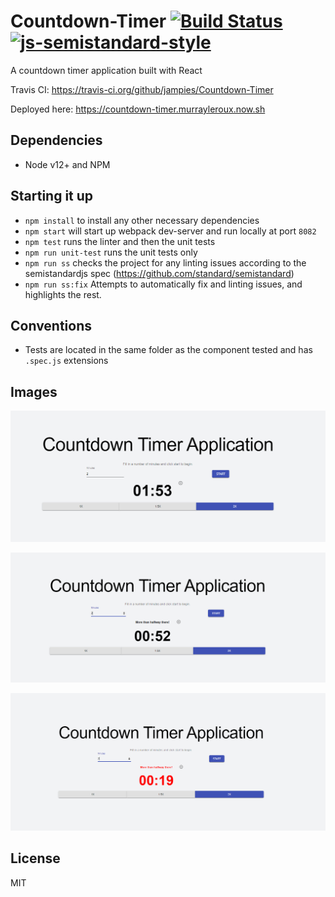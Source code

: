 # Countdown-Timer [![Build Status](https://travis-ci.org/jampies/Countdown-Timer.svg?branch=master)](https://travis-ci.org/jampies/Countdown-Timer) [![js-semistandard-style](https://img.shields.io/badge/code%20style-semistandard-brightgreen.svg?style=flat-square)](https://github.com/standard/semistandard)

A countdown timer application built with React

Travis CI: https://travis-ci.org/github/jampies/Countdown-Timer

Deployed here: https://countdown-timer.murrayleroux.now.sh

## Dependencies

* Node v12+ and NPM

## Starting it up

* `npm install` to install any other necessary dependencies
* `npm start` will start up webpack dev-server and run locally at port `8082`
* `npm test` runs the linter and then the unit tests
* `npm run unit-test` runs the unit tests only
* `npm run ss` checks the project for any linting issues according to the semistandardjs spec (https://github.com/standard/semistandard)
* `npm run ss:fix` Attempts to automatically fix and linting issues, and highlights the rest.

## Conventions

* Tests are located in the same folder as the component tested and has `.spec.js` extensions

## Images

![](images/Screenshot.PNG)

![](images/Screenshot_Halfway.PNG)

![](images/Screenshot_Red.PNG)

## License
MIT
